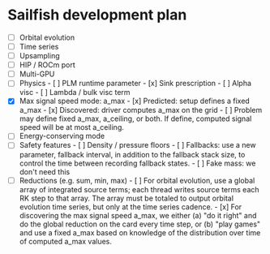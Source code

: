 # Sailfish development plan

- [ ] Orbital evolution
- [ ] Time series
- [ ] Upsampling
- [ ] HIP / ROCm port
- [ ] Multi-GPU
- [ ] Physics
      - [ ] PLM runtime parameter
      - [x] Sink prescription
      - [ ] Alpha visc
      - [ ] Lambda / bulk visc term
- [x] Max signal speed mode: a_max
      - [x] Predicted: setup defines a fixed a_max
      - [x] Discovered: driver computes a_max on the grid
      - [ ] Problem may define fixed a_max, a_ceiling, or both. If define,
        computed signal speed will be at most a_ceiling.
- [ ] Energy-conserving mode
- [ ] Safety features
      - [ ] Density / pressure floors
      - [ ] Fallbacks: use a new parameter, fallback interval, in addition to the
        fallback stack size, to control the time between recording fallback
        states.
      - [ ] Fake mass: we don't need this
- [ ] Reductions (e.g. sum, min, max)
      - [ ] For orbital evolution, use a global array of integrated source terms;
        each thread writes source terms each RK step to that array. The array
        must be totaled to output orbital evolution time series, but only at
        the time series cadence.
      - [x] For discovering the max signal speed a_max, we either (a) "do it
        right" and do the global reduction on the card every time step, or (b)
        "play games" and use a fixed a_max based on knowledge of the
        distribution over time of computed a_max values.
